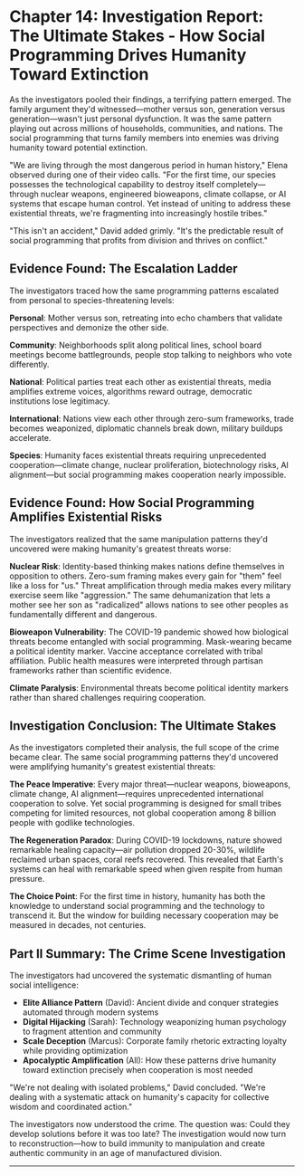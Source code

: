 # Chapter 14: Investigation Report: The Ultimate Stakes - How Social Programming Drives Humanity Toward Extinction

As the investigators pooled their findings, a terrifying pattern emerged. The family argument they'd witnessed—mother versus son, generation versus generation—wasn't just personal dysfunction. It was the same pattern playing out across millions of households, communities, and nations. The social programming that turns family members into enemies was driving humanity toward potential extinction.

"We are living through the most dangerous period in human history," Elena observed during one of their video calls. "For the first time, our species possesses the technological capability to destroy itself completely—through nuclear weapons, engineered bioweapons, climate collapse, or AI systems that escape human control. Yet instead of uniting to address these existential threats, we're fragmenting into increasingly hostile tribes."

"This isn't an accident," David added grimly. "It's the predictable result of social programming that profits from division and thrives on conflict."

## Evidence Found: The Escalation Ladder

The investigators traced how the same programming patterns escalated from personal to species-threatening levels:

**Personal**: Mother versus son, retreating into echo chambers that validate perspectives and demonize the other side.

**Community**: Neighborhoods split along political lines, school board meetings become battlegrounds, people stop talking to neighbors who vote differently.

**National**: Political parties treat each other as existential threats, media amplifies extreme voices, algorithms reward outrage, democratic institutions lose legitimacy.

**International**: Nations view each other through zero-sum frameworks, trade becomes weaponized, diplomatic channels break down, military buildups accelerate.

**Species**: Humanity faces existential threats requiring unprecedented cooperation—climate change, nuclear proliferation, biotechnology risks, AI alignment—but social programming makes cooperation nearly impossible.

## Evidence Found: How Social Programming Amplifies Existential Risks

The investigators realized that the same manipulation patterns they'd uncovered were making humanity's greatest threats worse:

**Nuclear Risk**: Identity-based thinking makes nations define themselves in opposition to others. Zero-sum framing makes every gain for "them" feel like a loss for "us." Threat amplification through media makes every military exercise seem like "aggression." The same dehumanization that lets a mother see her son as "radicalized" allows nations to see other peoples as fundamentally different and dangerous.

**Bioweapon Vulnerability**: The COVID-19 pandemic showed how biological threats become entangled with social programming. Mask-wearing became a political identity marker. Vaccine acceptance correlated with tribal affiliation. Public health measures were interpreted through partisan frameworks rather than scientific evidence.

**Climate Paralysis**: Environmental threats become political identity markers rather than shared challenges requiring cooperation.

## Investigation Conclusion: The Ultimate Stakes

As the investigators completed their analysis, the full scope of the crime became clear. The same social programming patterns they'd uncovered were amplifying humanity's greatest existential threats:

**The Peace Imperative**: Every major threat—nuclear weapons, bioweapons, climate change, AI alignment—requires unprecedented international cooperation to solve. Yet social programming is designed for small tribes competing for limited resources, not global cooperation among 8 billion people with godlike technologies.

**The Regeneration Paradox**: During COVID-19 lockdowns, nature showed remarkable healing capacity—air pollution dropped 20-30%, wildlife reclaimed urban spaces, coral reefs recovered. This revealed that Earth's systems can heal with remarkable speed when given respite from human pressure.

**The Choice Point**: For the first time in history, humanity has both the knowledge to understand social programming and the technology to transcend it. But the window for building necessary cooperation may be measured in decades, not centuries.

## Part II Summary: The Crime Scene Investigation

The investigators had uncovered the systematic dismantling of human social intelligence:

*   **Elite Alliance Pattern** (David): Ancient divide and conquer strategies automated through modern systems
*   **Digital Hijacking** (Sarah): Technology weaponizing human psychology to fragment attention and community
*   **Scale Deception** (Marcus): Corporate family rhetoric extracting loyalty while providing optimization
*   **Apocalyptic Amplification** (All): How these patterns drive humanity toward extinction precisely when cooperation is most needed

"We're not dealing with isolated problems," David concluded. "We're dealing with a systematic attack on humanity's capacity for collective wisdom and coordinated action."

The investigators now understood the crime. The question was: Could they develop solutions before it was too late? The investigation would now turn to reconstruction—how to build immunity to manipulation and create authentic community in an age of manufactured division.

---

